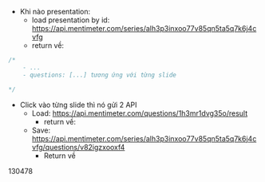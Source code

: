 - Khi nào presentation:
    + load presentation by id: https://api.mentimeter.com/series/alh3p3inxoo77v85qn5ta5q7k6j4cvfg
    + return về: 
```js
/*
    - ...
    - questions: [...] tương ứng với từng slide

*/


```

- Click vào từng slide thì nó gửi 2 API
    + Load: https://api.mentimeter.com/questions/1h3mr1dvg35o/result
        + return về:
    + Save: https://api.mentimeter.com/series/alh3p3inxoo77v85qn5ta5q7k6j4cvfg/questions/v82igzxooxf4
        + Return về


130478

